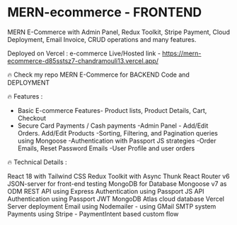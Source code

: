 # MERN-ecommerce - FRONTEND 
MERN E-Commerce with Admin Panel, Redux Toolkit, Stripe Payment, Cloud Deployment, Email Invoice, CRUD operations and many features.

Deployed on Vercel :
e-commerce Live/Hosted link - https://mern-ecommerce-d85sstsz7-chandramouli13.vercel.app/

🔥 Check my repo MERN E-Commerce for BACKEND Code and DEPLOYMENT

🔥 Features :

* Basic E-commerce Features- Product lists, Product Details, Cart, Checkout
* Secure Card Payments / Cash payments
-Admin Panel - Add/Edit Orders. Add/Edit Products
-Sorting, Filtering, and Pagination queries using Mongoose
-Authentication with Passport JS strategies
-Order Emails, Reset Password Emails
-User Profile and user orders

🔥 Technical Details :

React 18 with Tailwind CSS
Redux Toolkit with Async Thunk
React Router v6
JSON-server for front-end testing
MongoDB for Database
Mongoose v7 as ODM
REST API using Express
Authentication using Passport JS
API Authentication using Passport JWT
MongoDB Atlas cloud database
Vercel Server deployment
Email using Nodemailer - using GMail SMTP system
Payments using Stripe - PaymentIntent based custom flow
